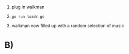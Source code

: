 1. plug in walkman

2. `go run loadr.go`

3. walkman now filled up with a random selection of music

# B)
